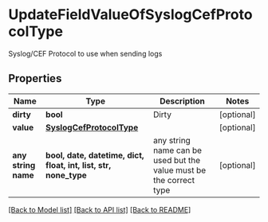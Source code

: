 # UpdateFieldValueOfSyslogCefProtocolType

Syslog/CEF Protocol to use when sending logs

## Properties
Name | Type | Description | Notes
------------ | ------------- | ------------- | -------------
**dirty** | **bool** | Dirty | [optional] 
**value** | [**SyslogCefProtocolType**](SyslogCefProtocolType.md) |  | [optional] 
**any string name** | **bool, date, datetime, dict, float, int, list, str, none_type** | any string name can be used but the value must be the correct type | [optional]

[[Back to Model list]](../README.md#documentation-for-models) [[Back to API list]](../README.md#documentation-for-api-endpoints) [[Back to README]](../README.md)


